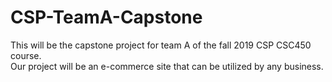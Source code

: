 # CSP-TeamA-Capstone
This will be the capstone project for team A of the fall 2019 CSP CSC450 course.  
Our project will be an e-commerce site that can be utilized by any business.
